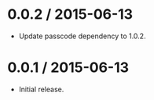 0.0.2 / 2015-06-13
==================

  * Update passcode dependency to 1.0.2.


0.0.1 / 2015-06-13
==================

  * Initial release.

